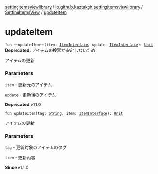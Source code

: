 [settingitemsviewlibrary](../../index.md) / [io.github.kaztakgh.settingitemsviewlibrary](../index.md) / [SettingItemsView](index.md) / [updateItem](./update-item.md)

# updateItem

`fun ~~updateItem~~(item: `[`ItemInterface`](../-item-interface/index.md)`, update: `[`ItemInterface`](../-item-interface/index.md)`): `[`Unit`](https://kotlinlang.org/api/latest/jvm/stdlib/kotlin/-unit/index.html)
**Deprecated:** アイテムの検索が安定しないため

アイテムの更新

### Parameters

`item` - 更新元のアイテム

`update` - 更新後のアイテム

**Deprecated**
v1.1.0

`fun updateItem(tag: `[`String`](https://kotlinlang.org/api/latest/jvm/stdlib/kotlin/-string/index.html)`, item: `[`ItemInterface`](../-item-interface/index.md)`): `[`Unit`](https://kotlinlang.org/api/latest/jvm/stdlib/kotlin/-unit/index.html)

アイテムの更新

### Parameters

`tag` - 更新対象のアイテムのタグ

`item` - 更新内容

**Since**
v1.1.0

